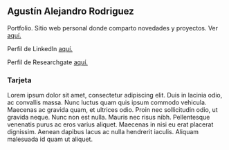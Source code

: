 ## Agustín Alejandro Rodriguez
Portfolio. Sitio web personal donde comparto novedades y proyectos. Ver <a href="https://agstnrdz.github.io" target="_blank">aquí.</a>

Perfil de LinkedIn [aquí.](linkedin.com/in/agstnrodriguez/)

Perfil de Researchgate [aquí.](https://www.researchgate.net/profile/Agustin-Rodriguez-27)

### Tarjeta
Lorem ipsum dolor sit amet, consectetur adipiscing elit. Duis in lacinia odio, ac convallis massa. Nunc luctus quam quis ipsum commodo vehicula. Maecenas ac gravida quam, et ultrices odio. Proin nec sollicitudin odio, ut gravida neque. Nunc non est nulla. Mauris nec risus nibh. Pellentesque venenatis purus ac eros varius aliquet. Maecenas in nisi eu erat placerat dignissim. Aenean dapibus lacus ac nulla hendrerit iaculis. Aliquam malesuada id quam ut aliquet.
